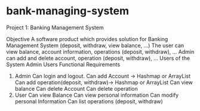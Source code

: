 # bank-managing-system
Project 1: Banking Management System

Objective
A software product which provides solution for Banking Management System (deposit,
withdraw, view balance, ...)
The user can view balance, account information, operations (deposit, withdraw), ...
Admin can add and delete account, operation (deposit, withdraw), ...
Users of the System
Admin
Users
Functional Requirements
1. Admin
Can login and logout.
Can add Account → Hashmap or ArrayList
Can add operation(deposit, withdraw)→ Hashmap or ArrayList
Can view balance
Can delete Account
Can delete operation
2. User
Can view Balance
Can view personal information
Can modify personal Information
Can list operations (deposit, withdraw)
